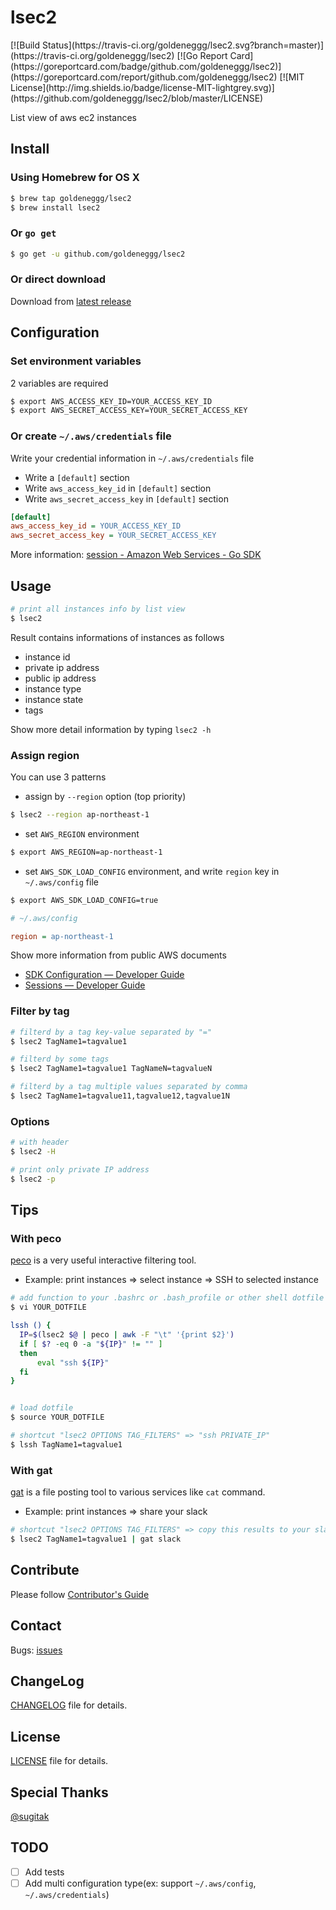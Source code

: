 lsec2
==========

<span style="display: inline-block;">
[![Build Status](https://travis-ci.org/goldeneggg/lsec2.svg?branch=master)](https://travis-ci.org/goldeneggg/lsec2)
[![Go Report Card](https://goreportcard.com/badge/github.com/goldeneggg/lsec2)](https://goreportcard.com/report/github.com/goldeneggg/lsec2)
[![MIT License](http://img.shields.io/badge/license-MIT-lightgrey.svg)](https://github.com/goldeneggg/lsec2/blob/master/LICENSE)
</span>

List view of aws ec2 instances

## Install

### Using Homebrew for OS X

```sh
$ brew tap goldeneggg/lsec2
$ brew install lsec2
```

### Or `go get`

```sh
$ go get -u github.com/goldeneggg/lsec2
```

### Or direct download

Download from [latest release](https://github.com/goldeneggg/lsec2/releases/latest)

## Configuration

### Set environment variables

2 variables are required

```sh
$ export AWS_ACCESS_KEY_ID=YOUR_ACCESS_KEY_ID
$ export AWS_SECRET_ACCESS_KEY=YOUR_SECRET_ACCESS_KEY
```

### Or create `~/.aws/credentials` file
Write your credential information in `~/.aws/credentials` file

* Write a `[default]` section
* Write `aws_access_key_id` in `[default]` section
* Write `aws_secret_access_key` in `[default]` section

```ini
[default]
aws_access_key_id = YOUR_ACCESS_KEY_ID
aws_secret_access_key = YOUR_SECRET_ACCESS_KEY
```

More information: [session \- Amazon Web Services \- Go SDK](http://docs.aws.amazon.com/)

## Usage

```sh
# print all instances info by list view
$ lsec2
```

Result contains informations of instances as follows

* instance id
* private ip address
* public ip address
* instance type
* instance state
* tags

Show more detail information by typing `lsec2 -h`

### Assign region

You can use 3 patterns

* assign by `--region` option (top priority)

```sh
$ lsec2 --region ap-northeast-1
```

* set `AWS_REGION` environment

```sh
$ export AWS_REGION=ap-northeast-1
```

* set `AWS_SDK_LOAD_CONFIG` environment, and write `region` key in `~/.aws/config` file

```sh
$ export AWS_SDK_LOAD_CONFIG=true
```
```ini
# ~/.aws/config

region = ap-northeast-1
```

Show more information from public AWS documents

* [SDK Configuration — Developer Guide](https://docs.aws.amazon.com/sdk-for-go/v1/developerguide/configuring-sdk.html)
* [Sessions — Developer Guide](https://docs.aws.amazon.com/sdk-for-go/v1/develo)

### Filter by tag

```sh
# filterd by a tag key-value separated by "="
$ lsec2 TagName1=tagvalue1

# filterd by some tags
$ lsec2 TagName1=tagvalue1 TagNameN=tagvalueN

# filterd by a tag multiple values separated by comma
$ lsec2 TagName1=tagvalue11,tagvalue12,tagvalue1N
```

### Options

```sh
# with header
$ lsec2 -H

# print only private IP address
$ lsec2 -p
```

## Tips

### With peco
[peco](https://github.com/peco/peco) is a very useful interactive filtering tool.

* Example: print instances => select instance => SSH to selected instance

```sh
# add function to your .bashrc or .bash_profile or other shell dotfile
$ vi YOUR_DOTFILE

lssh () {
  IP=$(lsec2 $@ | peco | awk -F "\t" '{print $2}')
  if [ $? -eq 0 -a "${IP}" != "" ]
  then
      eval "ssh ${IP}"
  fi
}


# load dotfile
$ source YOUR_DOTFILE

# shortcut "lsec2 OPTIONS TAG_FILTERS" => "ssh PRIVATE_IP"
$ lssh TagName1=tagvalue1
```

### With gat
[gat](https://github.com/goldeneggg/gat) is a file posting tool to various services like `cat` command.

* Example: print instances => share your slack

```sh
# shortcut "lsec2 OPTIONS TAG_FILTERS" => copy this results to your slack channel
$ lsec2 TagName1=tagvalue1 | gat slack
```

## Contribute
Please follow [Contributor's Guide](CONTRIBUTING.md)

## Contact

Bugs: [issues](https://github.com/goldeneggg/lsec2/issues)


## ChangeLog
[CHANGELOG](CHANGELOG.md) file for details.


## License

[LICENSE](LICENSE) file for details.

## Special Thanks
[@sugitak](https://github.com/sugitak)

## TODO
* [ ] Add tests
* [ ] Add multi configuration type(ex: support `~/.aws/config`, `~/.aws/credentials`)
